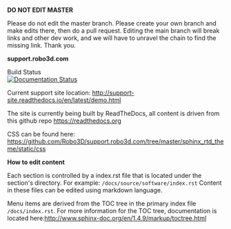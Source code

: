 **DO NOT EDIT MASTER** 

Please do not edit the master branch. Please create your own branch and make edits there, then do a pull request. Editing the main branch will break links and other dev work, and we will have to unravel the chain to find the missing link. Thank you.

**support.robo3d.com**

Build Status</br>
[![Documentation Status](https://readthedocs.org/projects/support-site/badge/?version=latest)](http://support-site.readthedocs.io/en/latest/?badge=latest)
     

Current support site location: http://support-site.readthedocs.io/en/latest/demo.html

The site is currently being built by ReadTheDocs, all content is driven from this github repo
https://readthedocs.org

CSS can be found here: https://github.com/Robo3D/support.robo3d.com/tree/master/sphinx_rtd_theme/static/css

**How to edit content**

Each section is controlled by a index.rst file that is located under the section's directory.  For example: ```/docs/source/software/index.rst```  Content in these files can be edited using markdown language.  

Menu items are derived from the TOC tree in the primary index file ```/docs/index.rst```.  For more information for the TOC tree, documentation is located here:http://www.sphinx-doc.org/en/1.4.9/markup/toctree.html
